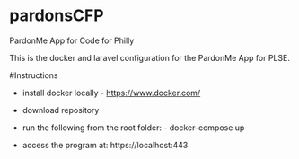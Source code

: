 # pardonsCFP
 PardonMe App for Code for Philly

 This is the docker and laravel configuration for the PardonMe App for PLSE.

 #Instructions
 - install docker locally - https://www.docker.com/
 - download repository
 - run the following from the root folder:
 		- docker-compose up

 - access the program at:  https://localhost:443

